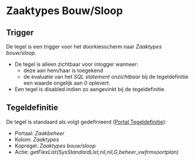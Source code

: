 # Zaaktypes Bouw/Sloop

## Trigger

De tegel is een trigger voor het doorkiesscherm naar *Zaaktypes bouw/sloop*.

* De tegel is alleen zichtbaar voor inlogger wanneer:
  * deze aan hem/haar is toegekend
  * de evaluatie van het *SQL statement onzichtbaar* bij de tegeldefinitie een waarde ongelijk aan 0 oplevert.
* Een tegel is disabled indien zo aangevinkt bij de tegeldefinitie.

## Tegeldefinitie

De tegel is standaard als volgt gedefinieerd ([Portal Tegeldefinitie](../../../../instellen_inrichten/portaldefinitie/portal_tegel.md)):

* Portaal: *Zaakbeheer*
* Kolom: *Zaaktypes*
* Kopregel: *Zaaktypes bouw/sloop*
* Actie: *getFlexList(SysStandardList,nil,nil,G,beheer_vwfrmsoortplan)*
